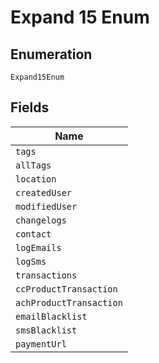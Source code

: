 
# Expand 15 Enum

## Enumeration

`Expand15Enum`

## Fields

| Name |
|  --- |
| `tags` |
| `allTags` |
| `location` |
| `createdUser` |
| `modifiedUser` |
| `changelogs` |
| `contact` |
| `logEmails` |
| `logSms` |
| `transactions` |
| `ccProductTransaction` |
| `achProductTransaction` |
| `emailBlacklist` |
| `smsBlacklist` |
| `paymentUrl` |

